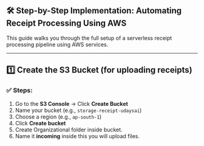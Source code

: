 ## 🛠️ Step-by-Step Implementation: Automating Receipt Processing Using AWS

This guide walks you through the full setup of a serverless receipt processing pipeline using AWS services.

---
## 1️⃣ Create the S3 Bucket (for uploading receipts)
### ✅ Steps:
1. Go to the **S3 Console** → Click **Create Bucket**
2. Name your bucket (e.g., `storage-receipt-udaysai`)
3. Choose a region (e.g., `ap-south-1`)
4. Click **Create bucket**
5. Create Organizational folder inside bucket.
6. Name it **incoming** inside this you will upload files.
